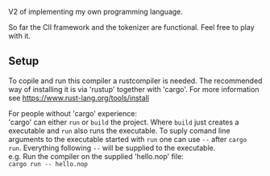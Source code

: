 V2 of implementing my own programming language.

So far the ClI framework and the tokenizer are functional. Feel free to play with it.

## Setup
To copile and run this compiler a rustcompiler is needed. The recommended way of installing it is via 'rustup' together with 'cargo'. For more information see https://www.rust-lang.org/tools/install  

For people without 'cargo' experience:  
'cargo' can either `run` or `build` the project. Where `build` just creates a executable and `run` also runs the executable. To suply comand line arguments to the executable started with `run` one can use `--` after `cargo run`. Everything following `--` will be supplied to the executable.  
e.g. Run the compiler on the supplied 'hello.nop' file:  
`cargo run -- hello.nop`